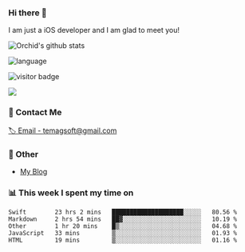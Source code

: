 ### Hi there 👋

I am just a iOS developer and I am glad to meet you!

![Orchid's github stats](https://github-readme-stats.vercel.app/api?username=orchid-bloom&&show_icons=true&&title_color=1abc9c&&icon_color=1abc9c)

![language](https://github-readme-stats.vercel.app/api/top-langs/?username=orchid-bloom&hide_langs_below=1&theme=default&line_height=27&layout=compact)

![visitor badge](https://visitor-badge.laobi.icu/badge?page_id=orchid-bloom)
     
<a title="Hits" target="_blank" href="https://github.com/orchid-bloom"><img src="https://hits.b3log.org/orchid-bloom/orchid-bloom.svg"></a>



### 📮 Contact Me

[🏷 Email - temagsoft@gmail.com](mailto:temagsoft@gmail.com)


### 🤪 Other

- [My Blog](https://www.jianshu.com/u/fb6c72d338f8)

### 📊 This week I spent my time on

<!--START_SECTION:waka-->
```text
Swift        23 hrs 2 mins   ████████████████████░░░░░   80.56 % 
Markdown     2 hrs 54 mins   ██▓░░░░░░░░░░░░░░░░░░░░░░   10.19 % 
Other        1 hr 20 mins    █▒░░░░░░░░░░░░░░░░░░░░░░░   04.68 % 
JavaScript   33 mins         ▒░░░░░░░░░░░░░░░░░░░░░░░░   01.93 % 
HTML         19 mins         ▒░░░░░░░░░░░░░░░░░░░░░░░░   01.16 % 
```
<!--END_SECTION:waka-->

